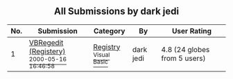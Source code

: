﻿<div align="center">

## All Submissions by dark jedi

</div>

No.  | Submission | Category | By   | User Rating
---- | ---------- | -------- | ---- | -----------
1 | [VBRegedit \(Registery\)<br /><sup>2000-05-16 16:46:58</sup>](https://github.com/Planet-Source-Code/dark-jedi-vbregedit-registery__1-8134) | [Registry<br /><sup>Visual Basic</sup>](../ByCategory/registry__1-36.md) | dark jedi | 4.8 (24 globes from 5 users)
